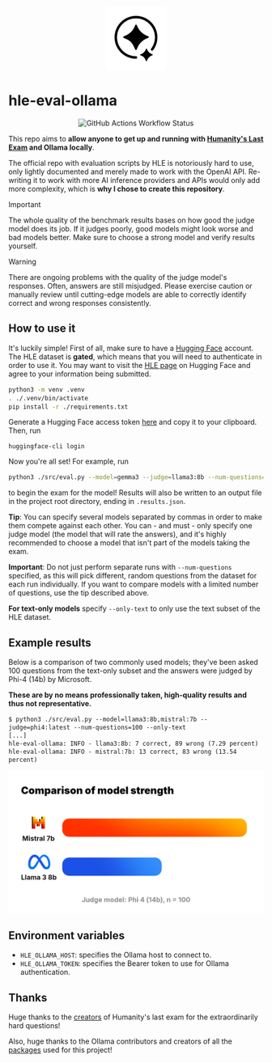 <p align="center">
    <img src="./images/hle_logo.png" width=120 alt="Logo of Humanity's Last Exam on a white, circular background.">
</p>

# hle-eval-ollama

<p align="center">
    <img alt="GitHub Actions Workflow Status" src="https://img.shields.io/github/actions/workflow/status/mags0ft/hle-eval-ollama/pylint.yml?style=for-the-badge&logo=python&labelColor=%231e1e1e" />
</p>

This repo aims to **allow anyone to get up and running with [Humanity's Last Exam](https://lastexam.ai/) and Ollama locally**.

The official repo with evaluation scripts by HLE is notoriously hard to use, only lightly documented and merely made to work with the OpenAI API. Re-writing it to work with more AI inference providers and APIs would only add more complexity, which is **why I chose to create this repository**.

> [!IMPORTANT]  
> The whole quality of the benchmark results bases on how good the judge model does its job. If it judges poorly, good models might look worse and bad models better. Make sure to choose a strong model and verify results yourself.

> [!WARNING]  
> There are ongoing problems with the quality of the judge model's responses. Often, answers are still misjudged. Please exercise caution or manually review until cutting-edge models are able to correctly identify correct and wrong responses consistently.

## How to use it

It's luckily simple! First of all, make sure to have a [Hugging Face](https://huggingface.co/) account. The HLE dataset is **gated**, which means that you will need to authenticate in order to use it. You may want to visit the [HLE page](https://huggingface.co/datasets/cais/hle) on Hugging Face and agree to your information being submitted.

```bash
python3 -m venv .venv
. ./.venv/bin/activate
pip install -r ./requirements.txt
```

Generate a Hugging Face access token [here](https://huggingface.co/settings/tokens) and copy it to your clipboard.
Then, run

```
huggingface-cli login
```

Now you're all set! For example, run

```bash
python3 ./src/eval.py --model=gemma3 --judge=llama3:8b --num-questions=150
```

to begin the exam for the model! Results will also be written to an output file in the project root directory, ending in `.results.json`.

**Tip**: You can specify several models separated by commas in order to make them compete against each other. You can - and must - only specify one judge model (the model that will rate the answers), and it's highly recommended to choose a model that isn't part of the models taking the exam.

**Important**: Do not just perform separate runs with `--num-questions` specified, as this will pick different, random questions from the dataset for each run individually. If you want to compare models with a limited number of questions, use the tip described above.

**For text-only models** specify `--only-text` to only use the text subset of the HLE dataset.

## Example results

Below is a comparison of two commonly used models; they've been asked 100 questions from the text-only subset and the answers were judged by Phi-4 (14b) by Microsoft.

**These are by no means professionally taken, high-quality results and thus not representative.**

```
$ python3 ./src/eval.py --model=llama3:8b,mistral:7b --judge=phi4:latest --num-questions=100 --only-text
[...]
hle-eval-ollama: INFO - llama3:8b: 7 correct, 89 wrong (7.29 percent)
hle-eval-ollama: INFO - mistral:7b: 13 correct, 83 wrong (13.54 percent)
```

<p align="center">
    <img src="./images/comparison.png" width=512 alt="Image comparing these results visually in a bar diagram.">
</p>

## Environment variables

- `HLE_OLLAMA_HOST`: specifies the Ollama host to connect to.
- `HLE_OLLAMA_TOKEN`: specifies the Bearer token to use for Ollama authentication.

## Thanks

Huge thanks to the [creators](https://github.com/centerforaisafety/hle/blob/main/citation.txt) of Humanity's last exam for the extraordinarily hard questions!

Also, huge thanks to the Ollama contributors and creators of all the [packages](./requirements.txt) used for this project!
